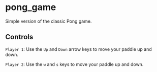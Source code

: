 # pong_game
Simple version of the classic Pong game.

## Controls
```Player 1```: Use the ```Up``` and ```Down``` arrow keys to move your paddle up and down.

```Player 2```: Use the ```w``` and ```s``` keys to move your paddle up and down.
